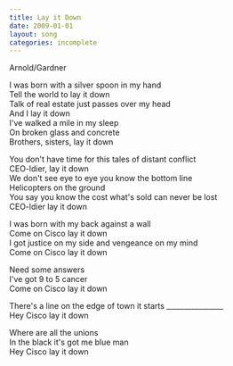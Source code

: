 ```yaml
---
title: Lay it Down
date: 2009-01-01
layout: song
categories: incomplete
---
```

<div class="notes">Arnold/Gardner</div>

I was born with a silver spoon in my hand  
Tell the world to lay it down  
Talk of real estate just passes over my head  
And I lay it down  
I've walked a mile in my sleep  
On broken glass and concrete  
Brothers, sisters, lay it down

You don't have time for this tales of distant conflict  
CEO-ldier, lay it down  
We don't see eye to eye you know the bottom line  
Helicopters on the ground  
You say you know the cost what's sold can never be lost  
CEO-ldier lay it down

I was born with my back against a wall  
Come on Cisco lay it down  
I got justice on my side and vengeance on my mind  
Come on Cisco lay it down

Need some answers  
I've got 9 to 5 cancer  
Come on Cisco lay it down

There's a line on the edge of town it starts ________________  
Hey Cisco lay it down

Where are all the unions  
In the black it's got me blue man  
Hey Cisco lay it down
